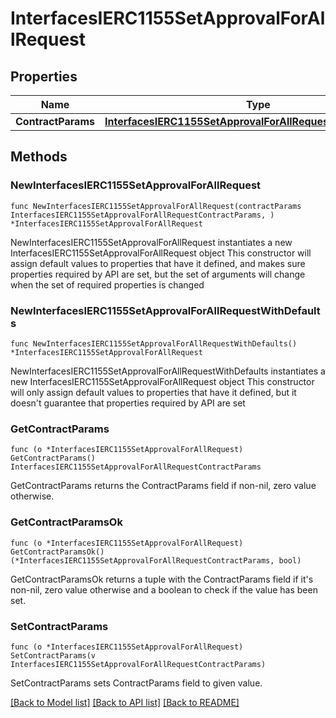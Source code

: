 # InterfacesIERC1155SetApprovalForAllRequest

## Properties

Name | Type | Description | Notes
------------ | ------------- | ------------- | -------------
**ContractParams** | [**InterfacesIERC1155SetApprovalForAllRequestContractParams**](InterfacesIERC1155SetApprovalForAllRequestContractParams.md) |  | 

## Methods

### NewInterfacesIERC1155SetApprovalForAllRequest

`func NewInterfacesIERC1155SetApprovalForAllRequest(contractParams InterfacesIERC1155SetApprovalForAllRequestContractParams, ) *InterfacesIERC1155SetApprovalForAllRequest`

NewInterfacesIERC1155SetApprovalForAllRequest instantiates a new InterfacesIERC1155SetApprovalForAllRequest object
This constructor will assign default values to properties that have it defined,
and makes sure properties required by API are set, but the set of arguments
will change when the set of required properties is changed

### NewInterfacesIERC1155SetApprovalForAllRequestWithDefaults

`func NewInterfacesIERC1155SetApprovalForAllRequestWithDefaults() *InterfacesIERC1155SetApprovalForAllRequest`

NewInterfacesIERC1155SetApprovalForAllRequestWithDefaults instantiates a new InterfacesIERC1155SetApprovalForAllRequest object
This constructor will only assign default values to properties that have it defined,
but it doesn't guarantee that properties required by API are set

### GetContractParams

`func (o *InterfacesIERC1155SetApprovalForAllRequest) GetContractParams() InterfacesIERC1155SetApprovalForAllRequestContractParams`

GetContractParams returns the ContractParams field if non-nil, zero value otherwise.

### GetContractParamsOk

`func (o *InterfacesIERC1155SetApprovalForAllRequest) GetContractParamsOk() (*InterfacesIERC1155SetApprovalForAllRequestContractParams, bool)`

GetContractParamsOk returns a tuple with the ContractParams field if it's non-nil, zero value otherwise
and a boolean to check if the value has been set.

### SetContractParams

`func (o *InterfacesIERC1155SetApprovalForAllRequest) SetContractParams(v InterfacesIERC1155SetApprovalForAllRequestContractParams)`

SetContractParams sets ContractParams field to given value.



[[Back to Model list]](../README.md#documentation-for-models) [[Back to API list]](../README.md#documentation-for-api-endpoints) [[Back to README]](../README.md)


